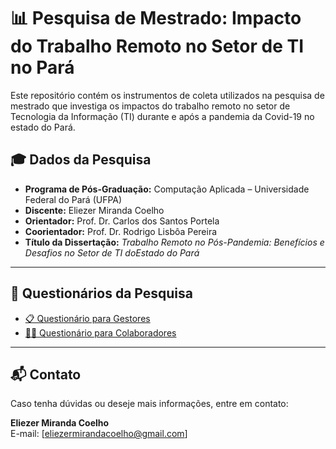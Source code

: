 # 📊 Pesquisa de Mestrado: Impacto do Trabalho Remoto no Setor de TI no Pará

Este repositório contém os instrumentos de coleta utilizados na pesquisa de mestrado que investiga os impactos do trabalho remoto no setor de Tecnologia da Informação (TI) durante e após a pandemia da Covid-19 no estado do Pará.

## 🎓 Dados da Pesquisa

- **Programa de Pós-Graduação:** Computação Aplicada – Universidade Federal do Pará (UFPA)
- **Discente:** Eliezer Miranda Coelho
- **Orientador:** Prof. Dr. Carlos dos Santos Portela
- **Coorientador:** Prof. Dr. Rodrigo Lisbôa Pereira
- **Título da Dissertação:** *Trabalho Remoto no Pós-Pandemia: Benefícios e Desafios no Setor de TI doEstado do Pará*

---

## 📝 Questionários da Pesquisa

- [📋 Questionário para Gestores](questionario_gestor.md)
- [🧑‍💻 Questionário para Colaboradores](questionario_colaborador.md)

---

## 📬 Contato

Caso tenha dúvidas ou deseje mais informações, entre em contato:

**Eliezer Miranda Coelho**  
E-mail: [eliezermirandacoelho@gmail.com]
